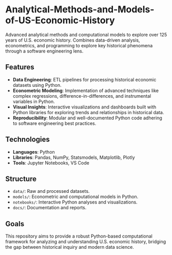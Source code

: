 # Analytical-Methods-and-Models-of-US-Economic-History
Advanced analytical methods and computational models to explore over 125 years of U.S. economic history. Combines data-driven analysis, econometrics, and programming to explore key historical phenomena through a software engineering lens.

## Features
- **Data Engineering**: ETL pipelines for processing historical economic datasets using Python.  
- **Econometric Modeling**: Implementation of advanced techniques like complex regressions, difference-in-differences, and instrumental variables in Python.  
- **Visual Insights**: Interactive visualizations and dashboards built with Python libraries for exploring trends and relationships in historical data.  
- **Reproducibility**: Modular and well-documented Python code adhering to software engineering best practices.

## Technologies
- **Languages**: Python  
- **Libraries**: Pandas, NumPy, Statsmodels, Matplotlib, Plotly  
- **Tools**: Jupyter Notebooks, VS Code  

## Structure
- `data/`: Raw and processed datasets.  
- `models/`: Econometric and computational models in Python.  
- `notebooks/`: Interactive Python analyses and visualizations.  
- `docs/`: Documentation and reports.

## Goals
This repository aims to provide a robust Python-based computational framework for analyzing and understanding U.S. economic history, bridging the gap between historical inquiry and modern data science.

